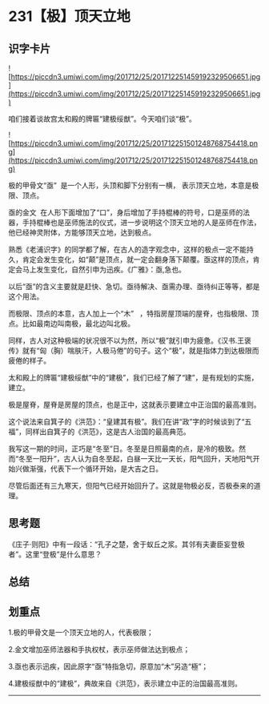 # 231【极】顶天立地

## 识字卡片

![https://piccdn3.umiwi.com/img/201712/25/201712251459192329506651.jpg](https://piccdn3.umiwi.com/img/201712/25/201712251459192329506651.jpg)

咱们接着谈故宫太和殿的牌匾“建极绥猷”。今天咱们谈“极”。

![https://piccdn3.umiwi.com/img/201712/25/201712251501248768754418.png](https://piccdn3.umiwi.com/img/201712/25/201712251501248768754418.png)

极的甲骨文“亟”  是一个人形，头顶和脚下分别有一横， 表示顶天立地，本意是极限、顶点。

亟的金文  在人形下面增加了“口”，身后增加了手持棍棒的符号，口是巫师的法器，手持棍棒也是巫师施法的仪式，进一步说明这个顶天立地的人是巫师在作法，他已经神灵附体，方能够顶天立地，达到极点。

熟悉《老浦识字》的同学都了解，在古人的造字观念中，这样的极点一定不能持久，肯定会发生变化，如“颠”是顶点，就一定会翻身落下颠覆。亟这样的顶点，肯定会马上发生变化，自然引申为迅疾。《广雅》：亟,急也。

以后“亟”的含义主要就是赶快、急切。亟待解决、亟需办理、亟待纠正等等，都是这个用法。

而极限、顶点的本意，古人加上一个“木”   ，特指房屋顶端的屋脊，也指极限、顶点。比如最南边叫南极，最北边叫北极。

同样，古人对这种极端的状况很不以为然，所以“极”就引申为疲惫。《汉书.王褒传》就有“匈（胸）喘肤汗，人极马倦”的句子。这个“极”，就是指体力到达极限而疲倦的样子。

太和殿上的牌匾“建极绥猷”中的“建极”，我们已经了解了“建”，是有规划的实施，建立。

极是屋脊，屋脊是房屋的顶点，也是正中，这就表示要建立中正治国的最高准则。

这个说法来自箕子的《洪范》：“皇建其有极”。我们在讲“政”字的时候谈到了“五福”，同样出自箕子的《洪范》，这是古人治国的最高典范。

我写这一期的时间，正巧是“冬至”日。冬至是日照最南的点，是冷的极致。然而“冬至一阳升”，古人认为自冬至起，白昼一天比一天长，阳气回升，天地阳气开始兴做渐强，代表下一个循环开始，是大吉之日。

尽管后面还有三九寒天，但阳气已经开始回升了。这就是物极必反，否极泰来的道理。

## 思考题

《庄子·则阳》中有一段话：“孔子之楚，舍于蚁丘之浆。其邻有夫妻臣妄登极者”。这里“登极”是什么意思？

## 总结

## 划重点

1.极的甲骨文是一个顶天立地的人，代表极限；

2.金文增加巫师法器和手执权杖，表示巫师做法达到极点；

3.亟也表示迅疾，因此原字“亟”特指急切，原意加“木”另造“極”；

4.建极绥猷中的“建极”，典故来自《洪范》，表示建立中正的治国最高准则。


---
